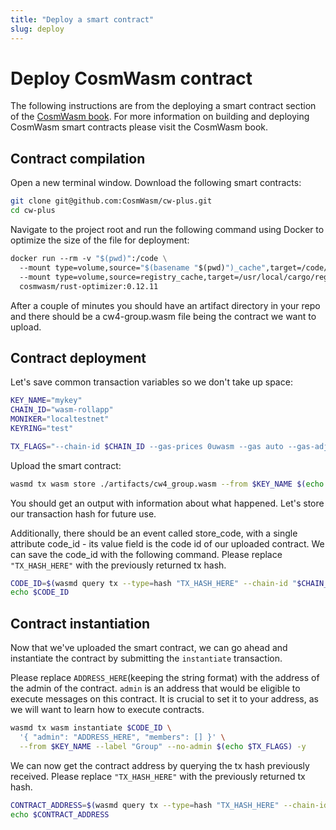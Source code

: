 ```yaml
---
title: "Deploy a smart contract"
slug: deploy
---
```


# Deploy CosmWasm contract

The following instructions are from the deploying a smart contract section of the [CosmWasm book](https://book.cosmwasm.com/). For more information on building and deploying CosmWasm smart contracts please visit the CosmWasm book.

## Contract compilation

Open a new terminal window. Download the following smart contracts:

```bash
git clone git@github.com:CosmWasm/cw-plus.git
cd cw-plus
```

Navigate to the project root and run the following command using Docker to optimize the size of the file for deployment:

```Dockerfile
docker run --rm -v "$(pwd)":/code \
  --mount type=volume,source="$(basename "$(pwd)")_cache",target=/code/target \
  --mount type=volume,source=registry_cache,target=/usr/local/cargo/registry \
  cosmwasm/rust-optimizer:0.12.11
```

After a couple of minutes you should have an artifact directory in your repo and there should be a cw4-group.wasm file being the contract we want to upload.

## Contract deployment

Let's save common transaction variables so we don't take up space:

```bash
KEY_NAME="mykey"
CHAIN_ID="wasm-rollapp"
MONIKER="localtestnet"
KEYRING="test"

TX_FLAGS="--chain-id $CHAIN_ID --gas-prices 0uwasm --gas auto --gas-adjustment=1.1"
```

Upload the smart contract:

```bash
wasmd tx wasm store ./artifacts/cw4_group.wasm --from $KEY_NAME $(echo $TX_FLAGS) -y -b block
```

You should get an output with information about what happened. Let's store our transaction hash for future use.

Additionally, there should be an event called store_code, with a single attribute code_id - its value field is the code id of our uploaded contract. We can save the code_id with the following command. Please replace `"TX_HASH_HERE"` with the previously returned tx hash.

```bash
CODE_ID=$(wasmd query tx --type=hash "TX_HASH_HERE" --chain-id "$CHAIN_ID" --output json | jq -r '.logs[0].events[-1].attributes[0].value')
echo $CODE_ID
```

## Contract instantiation

Now that we've uploaded the smart contract, we can go ahead and instantiate the contract by submitting the `instantiate` transaction.

Please replace `ADDRESS_HERE`(keeping the string format) with the address of the admin of the contract. `admin` is an address that would be eligible to execute messages on this contract. It is crucial to set it to your address, as we will want to learn how to execute contracts.

```bash
wasmd tx wasm instantiate $CODE_ID \
  '{ "admin": "ADDRESS_HERE", "members": [] }' \
  --from $KEY_NAME --label "Group" --no-admin $(echo $TX_FLAGS) -y
```

We can now get the contract address by querying the tx hash previously received. Please replace `"TX_HASH_HERE"` with the previously returned tx hash.

```bash
CONTRACT_ADDRESS=$(wasmd query tx --type=hash "TX_HASH_HERE" --chain-id "$CHAIN_ID" --output json | jq -r '.logs[0].events[0].attributes[-2].value')
echo $CONTRACT_ADDRESS
```
